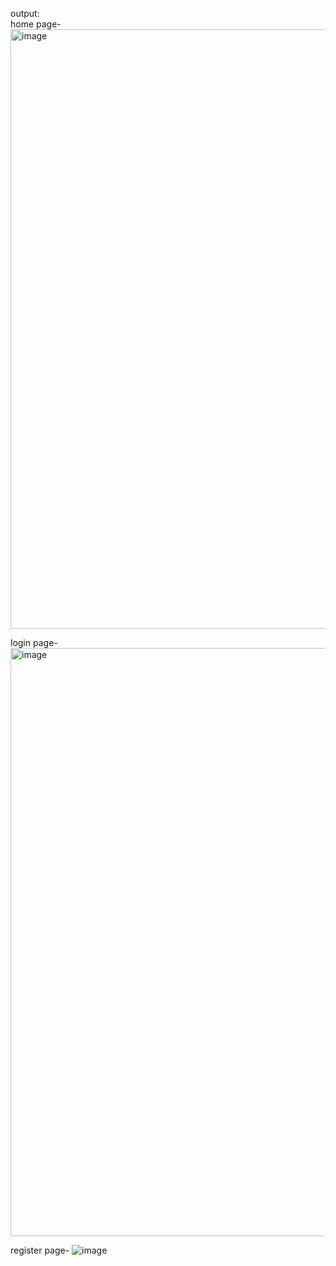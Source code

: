
output:  
home page-  
<img width="959" alt="image" src="https://github.com/user-attachments/assets/5475c126-a97d-4935-a482-fa401092d820" />  
  
login page- 
<img width="941" alt="image" src="https://github.com/user-attachments/assets/0f97f855-5ae7-439d-a4c8-eb67c70bf272" />  

register page-
![image](https://github.com/user-attachments/assets/f840575d-66b1-445e-9d73-f9cc7eb0780b)  






